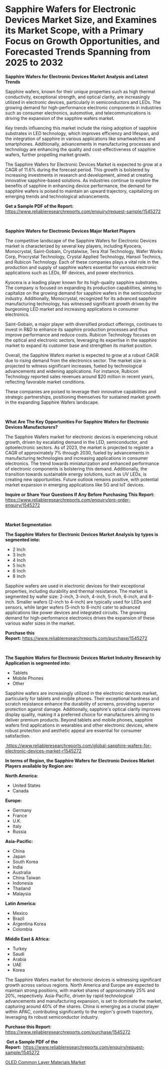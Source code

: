 <p><h1>Sapphire Wafers for Electronic Devices Market Size, and Examines its Market Scope, with a Primary Focus on Growth Opportunities, and Forecasted Trends Spanning from 2025 to 2032</h1></p><p><strong>Sapphire Wafers for Electronic Devices Market Analysis and Latest Trends</strong></p>
<p><p>Sapphire wafers, known for their unique properties such as high thermal conductivity, exceptional strength, and optical clarity, are increasingly utilized in electronic devices, particularly in semiconductors and LEDs. The growing demand for high-performance electronic components in industries such as consumer electronics, automotive, and telecommunications is driving the expansion of the sapphire wafers market. </p><p>Key trends influencing this market include the rising adoption of sapphire substrates in LED technology, which improves efficiency and lifespan, and the integration of sapphire in various applications like smartwatches and smartphones. Additionally, advancements in manufacturing processes and technology are enhancing the quality and cost-effectiveness of sapphire wafers, further propelling market growth.</p><p>The Sapphire Wafers for Electronic Devices Market is expected to grow at a CAGR of 11.6% during the forecast period. This growth is bolstered by increasing investments in research and development, aimed at creating innovative sapphire-based solutions. As industries continue to explore the benefits of sapphire in enhancing device performance, the demand for sapphire wafers is poised to maintain an upward trajectory, capitalizing on emerging trends and technological advancements.</p></p>
<p><strong>Get a Sample PDF of the Report:&nbsp;</strong> <a href="https://www.reliableresearchreports.com/enquiry/request-sample/1545272?utm_campaign=2227&utm_medium=2&utm_source=Github&utm_content=ia&utm_term=12022025&utm_id=sapphire-wafers-for-electronic-devices">https://www.reliableresearchreports.com/enquiry/request-sample/1545272</a></p>
<p>&nbsp;</p>
<p><strong>Sapphire Wafers for Electronic Devices Major Market Players</strong></p>
<p><p>The competitive landscape of the Sapphire Wafers for Electronic Devices market is characterized by several key players, including Kyocera, Monocrystal, Saint-Gobain, Crystalwise, Tera Xtal Technology, Wafer Works Corp, Procrystal Technology, Crystal Applied Technology, Hansol Technics, and Rubicon Technology. Each of these companies plays a vital role in the production and supply of sapphire wafers essential for various electronic applications such as LEDs, RF devices, and power electronics.</p><p>Kyocera is a leading player known for its high-quality sapphire substrates. The company is focused on expanding its production capabilities, aiming to capitalize on the growing demand for sapphire wafers in the semiconductor industry. Additionally, Monocrystal, recognized for its advanced sapphire manufacturing technology, has witnessed significant growth driven by the burgeoning LED market and increasing applications in consumer electronics. </p><p>Saint-Gobain, a major player with diversified product offerings, continues to invest in R&D to enhance its sapphire production processes and thus improve performance and reduce costs. Rubicon Technology focuses on the optical and electronic sectors, leveraging its expertise in the sapphire market to expand its customer base and strengthen its market position.</p><p>Overall, the Sapphire Wafers market is expected to grow at a robust CAGR due to rising demand from the electronics sector. The market size is projected to witness significant increases, fueled by technological advancements and widening applications. For instance, Rubicon Technology reported sales revenues around $20 million in recent years, reflecting favorable market conditions.</p><p>These companies are poised to leverage their innovative capabilities and strategic partnerships, positioning themselves for sustained market growth in the expanding Sapphire Wafers landscape.</p></p>
<p>&nbsp;</p>
<p><strong>What Are The Key Opportunities For Sapphire Wafers for Electronic Devices Manufacturers?</strong></p>
<p><p>The Sapphire Wafers market for electronic devices is experiencing robust growth, driven by escalating demand in the LED, semiconductor, and optoelectronic sectors. As of 2023, the market is projected to register a CAGR of approximately 7% through 2030, fueled by advancements in manufacturing technologies and increasing applications in consumer electronics. The trend towards miniaturization and enhanced performance of electronic components is bolstering this demand. Additionally, the transition towards sustainable energy solutions, such as UV LEDs, is creating new opportunities. Future outlook remains positive, with potential market expansion in emerging applications like 5G and IoT devices.</p></p>
<p><strong>Inquire or Share Your Questions If Any Before Purchasing This Report:</strong> <a href="https://www.reliableresearchreports.com/enquiry/pre-order-enquiry/1545272?utm_campaign=2227&utm_medium=2&utm_source=Github&utm_content=ia&utm_term=12022025&utm_id=sapphire-wafers-for-electronic-devices">https://www.reliableresearchreports.com/enquiry/pre-order-enquiry/1545272</a></p>
<p>&nbsp;</p>
<p><strong>Market Segmentation</strong></p>
<p><strong>The Sapphire Wafers for Electronic Devices Market Analysis by types is segmented into:</strong></p>
<p><ul><li>2 Inch</li><li>3 Inch</li><li>4 Inch</li><li>5 Inch</li><li>6 Inch</li><li>8 Inch</li></ul></p>
<p><p>Sapphire wafers are used in electronic devices for their exceptional properties, including durability and thermal resistance. The market is segmented by wafer size: 2-inch, 3-inch, 4-inch, 5-inch, 6-inch, and 8-inch. Smaller wafers (2-inch to 4-inch) are typically used for LEDs and sensors, while larger wafers (5-inch to 8-inch) cater to advanced applications like power devices and integrated circuits. The growing demand for high-performance electronics drives the expansion of these various wafer sizes in the market.</p></p>
<p><strong>Purchase this Report:&nbsp;</strong><a href="https://www.reliableresearchreports.com/purchase/1545272?utm_campaign=2227&utm_medium=2&utm_source=Github&utm_content=ia&utm_term=12022025&utm_id=sapphire-wafers-for-electronic-devices">https://www.reliableresearchreports.com/purchase/1545272</a></p>
<p>&nbsp;</p>
<p><strong>The Sapphire Wafers for Electronic Devices Market Industry Research by Application is segmented into:</strong></p>
<p><ul><li>Tablets</li><li>Mobile Phones</li><li>Other</li></ul></p>
<p><p>Sapphire wafers are increasingly utilized in the electronic devices market, particularly for tablets and mobile phones. Their exceptional hardness and scratch resistance enhance the durability of screens, providing superior protection against damage. Additionally, sapphire's optical clarity improves display quality, making it a preferred choice for manufacturers aiming to deliver premium products. Beyond tablets and mobile phones, sapphire wafers find applications in wearables and other electronic devices, where robust protection and aesthetic appeal are essential for consumer satisfaction.</p></p>
<p><a href="https://www.reliableresearchreports.com/global-sapphire-wafers-for-electronic-devices-market-r1545272?utm_campaign=2227&utm_medium=2&utm_source=Github&utm_content=ia&utm_term=12022025&utm_id=sapphire-wafers-for-electronic-devices">&nbsp;https://www.reliableresearchreports.com/global-sapphire-wafers-for-electronic-devices-market-r1545272</a></p>
<p><strong>In terms of Region, the Sapphire Wafers for Electronic Devices Market Players available by Region are:</strong></p>
<p>
    <p> <strong> North America: </strong>
        <ul>
            <li>United States</li>
            <li>Canada</li>
        </ul>
        </p> 
    <p> <strong> Europe: </strong>
        <ul>
            <li>Germany</li>
            <li>France</li>
            <li>U.K.</li>
            <li>Italy</li>
            <li>Russia</li>
        </ul>
        </p> 
    <p> <strong> Asia-Pacific: </strong>
        <ul>
            <li>China</li>
            <li>Japan</li>
            <li>South Korea</li>
            <li>India</li>
            <li>Australia</li>
            <li>China Taiwan</li>
            <li>Indonesia</li>
            <li>Thailand</li>
            <li>Malaysia</li>
        </ul>
        </p> 
    <p> <strong> Latin America: </strong>
        <ul>
            <li>Mexico</li>
            <li>Brazil</li>
            <li>Argentina Korea</li>
            <li>Colombia</li>
        </ul>
        </p> 
    <p> <strong> Middle East & Africa: </strong>
        <ul>
            <li>Turkey</li>
            <li>Saudi</li>
            <li>Arabia</li>
            <li>UAE</li>
            <li>Korea</li>
        </ul>
    </p>
    </p>
<p><p>The Sapphire Wafers market for electronic devices is witnessing significant growth across various regions. North America and Europe are expected to maintain strong positions, with market shares of approximately 25% and 20%, respectively. Asia-Pacific, driven by rapid technological advancements and manufacturing expansion, is set to dominate the market, capturing around 40% of the shares. China is emerging as a crucial player within APAC, contributing significantly to the region's growth trajectory, leveraging its robust semiconductor industry.</p></p>
<p><strong>Purchase this Report: </strong><a href="https://www.reliableresearchreports.com/purchase/1545272?utm_campaign=2227&utm_medium=2&utm_source=Github&utm_content=ia&utm_term=12022025&utm_id=sapphire-wafers-for-electronic-devices">https://www.reliableresearchreports.com/purchase/1545272</a></p>
<p>&nbsp;<strong>Get a Sample PDF of the Report:&nbsp;&nbsp;</strong><a href="https://www.reliableresearchreports.com/enquiry/request-sample/1545272?utm_campaign=2227&utm_medium=2&utm_source=Github&utm_content=ia&utm_term=12022025&utm_id=sapphire-wafers-for-electronic-devices">https://www.reliableresearchreports.com/enquiry/request-sample/1545272</a></p>
<p><strong></strong></p>
<p><p><a href="https://github.com/tambraunrue691969/Market-Research-Report-List-1/blob/main/oled-common-layer-materials-market.md?utm_campaign=2227&utm_medium=2&utm_source=Github&utm_content=ia&utm_term=12022025&utm_id=sapphire-wafers-for-electronic-devices">OLED Common Layer Materials Market</a></p></p>